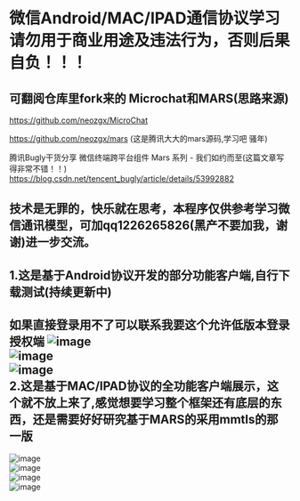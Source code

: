 微信Android/MAC/IPAD通信协议学习  
请勿用于商业用途及违法行为，否则后果自负！！！
==== 
可翻阅仓库里fork来的 Microchat和MARS(思路来源)
-------  
https://github.com/neozgx/MicroChat  

https://github.com/neozgx/mars  (这是腾讯大大的mars源码,学习吧 骚年)

腾讯Bugly干货分享 微信终端跨平台组件 Mars 系列 - 我们如约而至(这篇文章写得非常不错！！)
https://blog.csdn.net/tencent_bugly/article/details/53992882

技术是无罪的，快乐就在思考，本程序仅供参考学习微信通讯模型，可加qq1226265826(黑产不要加我，谢谢)进一步交流。 
-------  
1.这是基于Android协议开发的部分功能客户端,自行下载测试(持续更新中)
-------  
如果直接登录用不了可以联系我要这个允许低版本登录授权端
![image](https://github.com/neozgx/WeChatProtocolStudy/blob/master/Image/6.png)  
![image](https://github.com/neozgx/WeChatProtocolStudy/blob/master/Image/5.png)  
![image](https://github.com/neozgx/WeChatProtocolStudy/blob/master/Image/22.png)  
2.这是基于MAC/IPAD协议的全功能客户端展示，这个就不放上来了,感觉想要学习整个框架还有底层的东西，还是需要好好研究基于MARS的采用mmtls的那一版  
-------  
![image](https://github.com/neozgx/WeChatProtocolStudy/blob/master/Image/1.png)  
![image](https://github.com/neozgx/WeChatProtocolStudy/blob/master/Image/2.png)  
![image](https://github.com/neozgx/WeChatProtocolStudy/blob/master/Image/3.png)  
![image](https://github.com/neozgx/WeChatProtocolStudy/blob/master/Image/4.png)









